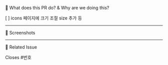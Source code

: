 🔀 What does this PR do? & Why are we doing this?
<!-- 무슨 작업했는지 요약 -->

[ ] icons 페이지에 크기 조절 size 추가 등

---

📸 Screenshots
<!-- 참고 스크린샷 이미지 넣기 -->

---

📌 Related Issue
<!-- 관련된 이슈 번호가 있다면 써주기 -->
<!-- Reference 버튼 누르면 번호 볼 수 있습니다~ -->
Closes #번호